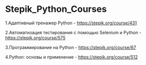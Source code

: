# Stepik_Python_Courses
1.Адаптивный тренажер Python - https://stepik.org/course/431 

2.Автоматизация тестирования с помощью Selenium и Python - https://stepik.org/course/575 

3.Программирование на Python - https://stepik.org/course/67 

4.Python: основы и применение - https://stepik.org/course/512 